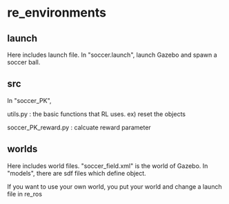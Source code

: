 # re_environments


## launch

Here includes launch file.
In "soccer.launch", launch Gazebo and spawn a soccer ball.


## src

In "soccer_PK",

utils.py : the basic functions that RL uses. ex) reset the objects

soccer\_PK\_reward.py : calcuate reward parameter

## worlds

Here includes world files.
"soccer_field.xml" is the world of Gazebo.
In "models", there are sdf files which define object.

If you want to use your own world, you put your world and change a launch file in re\_ros